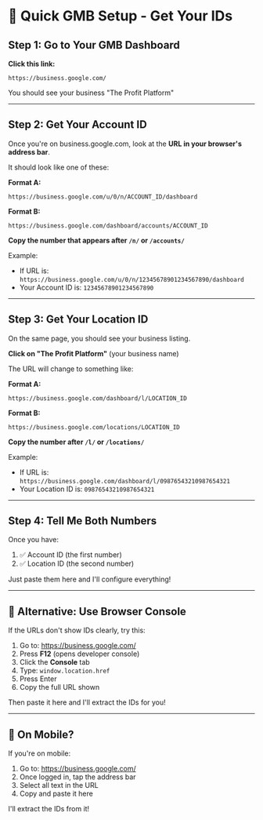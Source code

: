 # 🚀 Quick GMB Setup - Get Your IDs

## Step 1: Go to Your GMB Dashboard

**Click this link:**
```
https://business.google.com/
```

You should see your business "The Profit Platform"

---

## Step 2: Get Your Account ID

Once you're on business.google.com, look at the **URL in your browser's address bar**.

It should look like one of these:

**Format A:**
```
https://business.google.com/u/0/n/ACCOUNT_ID/dashboard
```

**Format B:**
```
https://business.google.com/dashboard/accounts/ACCOUNT_ID
```

**Copy the number that appears after `/n/` or `/accounts/`**

Example:
- If URL is: `https://business.google.com/u/0/n/12345678901234567890/dashboard`
- Your Account ID is: `12345678901234567890`

---

## Step 3: Get Your Location ID

On the same page, you should see your business listing. 

**Click on "The Profit Platform"** (your business name)

The URL will change to something like:

**Format A:**
```
https://business.google.com/dashboard/l/LOCATION_ID
```

**Format B:**
```
https://business.google.com/locations/LOCATION_ID
```

**Copy the number after `/l/` or `/locations/`**

Example:
- If URL is: `https://business.google.com/dashboard/l/09876543210987654321`
- Your Location ID is: `09876543210987654321`

---

## Step 4: Tell Me Both Numbers

Once you have:
1. ✅ Account ID (the first number)
2. ✅ Location ID (the second number)

Just paste them here and I'll configure everything!

---

## 🎯 Alternative: Use Browser Console

If the URLs don't show IDs clearly, try this:

1. Go to: https://business.google.com/
2. Press **F12** (opens developer console)
3. Click the **Console** tab
4. Type: `window.location.href`
5. Press Enter
6. Copy the full URL shown

Then paste it here and I'll extract the IDs for you!

---

## 📱 On Mobile?

If you're on mobile:
1. Go to: https://business.google.com/
2. Once logged in, tap the address bar
3. Select all text in the URL
4. Copy and paste it here

I'll extract the IDs from it!

